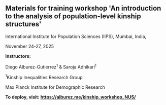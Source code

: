 ## Materials for training workshop 'An introduction to the analysis of population-level kinship structures'

International Institute for Population Sciences (IIPS), Mumbai, India,

 November 24-27, 2025

**Instructors:**

Diego Alburez-Gutierrez<sup>1</sup> & Saroja Adhikari<sup>1</sup>

<sup>1</sup>Kinship Inequalities Research Group

Max Planck Institute for Demographic Research

**To deploy, visit: https://alburez.me/kinship_workshop_NUS/**
